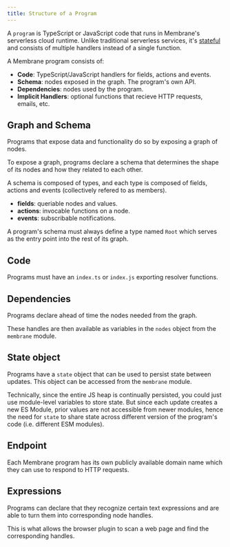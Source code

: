 ```yaml
---
title: Structure of a Program
---
```


A `program` is TypeScript or JavaScript code that runs in Membrane's serverless cloud runtime. Unlike traditional serverless services, it's [stateful](/features/state/) and consists of multiple handlers instead of a single function.

A Membrane program consists of:

- **Code**: TypeScript/JavaScript handlers for fields, actions and events.
- **Schema**: nodes exposed in the graph. The program's own API.
- **Dependencies**: nodes used by the program.
- **Implicit Handlers**: optional functions that recieve HTTP requests, emails, etc.

## Graph and Schema

Programs that expose data and functionality do so by exposing a graph of nodes.

To expose a graph, programs declare a schema that determines the shape of its nodes and how they related to each other.

A schema is composed of types, and each type is composed of fields, actions and events (collectively refered to as members).

- **fields**: queriable nodes and values.
- **actions**: invocable functions on a node.
- **events**: subscribable notifications.

A program's schema must always define a type named `Root` which serves as the entry point into the rest of its graph.

## Code

Programs must have an `index.ts` or `index.js` exporting resolver functions.

## Dependencies

Programs declare ahead of time the nodes needed from the graph.

These handles are then available as variables in the `nodes` object from the `membrane` module.

## State object

Programs have a `state` object that can be used to persist state between updates. This object can be accessed from the
`membrane` module.

Technically, since the entire JS heap is continually persisted, you could just use module-level variables to store
state. But since each update creates a new ES Module, prior values are not accessible from newer modules, hence the need
for `state` to share state across different version of the program's code (i.e. different ESM modules).

## Endpoint

Each Membrane program has its own publicly available domain name which they can use to respond to HTTP requests.

## Expressions

Programs can declare that they recognize certain text expressions and are able to turn them into corresponding node
handles.

This is what allows the browser plugin to scan a web page and find the corresponding handles.
